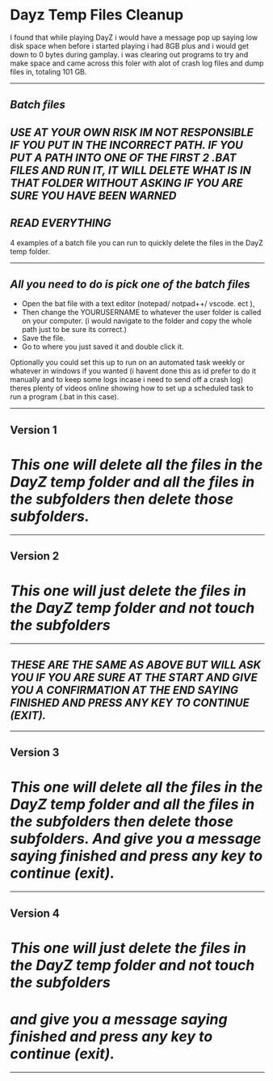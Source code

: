 # Dayz Temp Files Cleanup
I found that while playing DayZ i would have a message pop up saying low disk space when before i started playing i had 8GB plus and i would get down to 0 bytes during gamplay. i was clearing out programs to try and make space and came across this foler with alot of crash log files and dump files in, totaling 101 GB.

****************************************************************************************
## *Batch files*
## *USE AT YOUR OWN RISK IM NOT RESPONSIBLE IF YOU PUT IN THE INCORRECT PATH. IF YOU PUT A PATH INTO ONE OF THE FIRST 2 .BAT FILES AND RUN IT, IT WILL DELETE WHAT IS IN THAT FOLDER WITHOUT ASKING IF YOU ARE SURE YOU HAVE BEEN WARNED*

## *READ EVERYTHING*

4 examples of a batch file you can run to quickly delete the files in the DayZ temp folder.

****************************************************************************************

## *All you need to do is pick one of the batch files*
- Open the bat file with a text editor (notepad/ notpad++/ vscode. ect ), 
- Then change the YOURUSERNAME to whatever the user folder is called on your computer. (i would navigate to the folder and copy the whole path just to be sure its correct.) 
- Save the file. 
- Go to where you just saved it and double click it.

Optionally you could set this up to run on an automated task weekly or whatever in windows if you wanted (i havent done this as id prefer to do it manually and to keep some logs incase i need to send off a crash log) theres plenty of videos online showing how to set up a scheduled task to run a program (.bat in this case).

****************************************************************************************
## Version 1
# *This one will delete all the files in the DayZ temp folder and all the files in the subfolders then delete those subfolders.*


****************************************************************************************
## Version 2
# *This one will just delete the files in the DayZ temp folder and not touch the subfolders*


****************************************************************************************

## *THESE ARE THE SAME AS ABOVE BUT WILL ASK YOU IF YOU ARE SURE AT THE START AND GIVE YOU A CONFIRMATION AT THE END SAYING FINISHED AND PRESS ANY KEY TO CONTINUE (EXIT).*

****************************************************************************************
## Version 3
# *This one will delete all the files in the DayZ temp folder and all the files in the subfolders then delete those subfolders. And give you a message saying finished and press any key to continue (exit).*


****************************************************************************************
## Version 4
# *This one will just delete the files in the DayZ temp folder and not touch the subfolders*
# *and give you a message saying finished and press any key to continue (exit).*

****************************************************************************************
